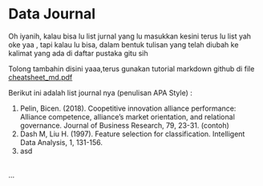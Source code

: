 # Data Journal

Oh iyanih, kalau bisa lu list jurnal yang lu masukkan kesini terus lu list yah oke yaa , tapi kalau lu bisa, dalam bentuk tulisan yang telah diubah ke kalimat yang ada di daftar pustaka gitu sih <br>

Tolong tambahin disini yaaa,terus gunakan tutorial markdown github di file [cheatsheet_md.pdf](https://github.com/rizal-mujahiddan69/Project_Data_Mining_Akhir_2022/blob/main/Journal/cheatsheet_md.pdf) <br>

Berikut ini adalah list journal nya (penulisan APA Style) :
1. Pelin, Bicen. (2018). Coopetitive innovation alliance performance: Alliance competence, alliance’s market orientation, and relational governance. Journal of Business Research, 79, 23-31. (contoh)
2. Dash M, Liu H. (1997). Feature selection for classification. Intelligent Data Analysis, 1, 131-156.
3. asd
<br>
...
